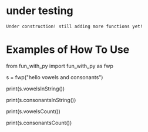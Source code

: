 # under testing
	Under construction! still adding more functions yet!
# Examples of How To Use 

from fun_with_py import fun_with_py as fwp


s = fwp("hello vowels and consonants")

print(s.vowelsInString())

print(s.consonantsInString())

print(s.vowelsCount())

print(s.consonantsCount())
